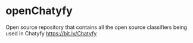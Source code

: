 # openChatyfy
Open source repository that contains all the open source classifiers being used in Chatyfy https://bit.ly/Chatyfy
